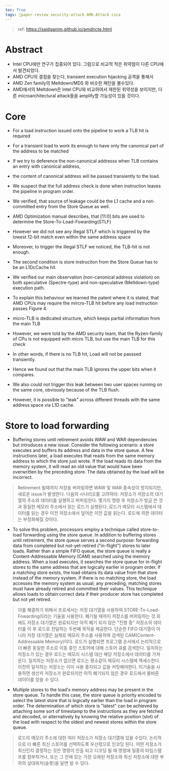 ```yaml
---
toc: True
tags: 🌟paper-review security-attack AMD-Attack csca
---
```

> ref: https://saidganim.github.io/amdncte.html

# Abstract
* Intel CPU에만 연구가 집중되어 있다. 그럼으로 비교적 적은 취약점이 다른 CPU에서 발견되었다.
* AMD CPU의 결점을 찾는다, transient execution hijacking 공격을 통해서
* AMD Zen family의 Meltdown/MDS 와 비슷한 패턴을 볼수있다.
* AMD에서의 Meltdown은 Intel CPU와 비교하여서 제한된 취약성을 보이지만, 다른 microarchitectural attack들을 amplify할 가능성이 있을 것이다.

# Core
* For a load instruction issued onto the pipeline to work a TLB hit is required

* For a transient load to work its enough to have only the canonical part of the address to be matched

* If we try to deference the non-canonical addresss when TLB contains an entry with canonical address, 

* the content of canonical address will be passed transiently to the load.

* We suspect that the full address check is done when instruction leaves the pipeline in program order.

* We verified, that source of leakage could be the L1 cache and a not-committed entry from the Store Queue as well.

* AMD Optimization manual describes, that [11:0] bits are used to determine the Store-To-Load-Fowarding(STLF)

* However we did not see any illegal STLF which is triggered by the lowest 12-bit match even within the same address space

* Moreover, to trigger the illegal STLF we noticed, the TLB-hit is not enough.  

* The second condition is store instruciton from the Store Queue has to be an L1DcCache hit.

* We verified our main observation (non-canonical address violation) on both speculative (Spectre-type) and non-speculative (Meltdown-type) execution path.
* To explain this behaviour we learned the patent where it is stated, that AMD CPUs may require the mircro-TLB hit before any load instruction passes Figure 4.
* micro-TLB is dedicated structure, which keeps partial information from the main TLB
* However, we were told by the AMD security team, that the Ryzen-family of CPu is not equipped with micro TLB, but use the main TLB for this check
* In other words, if there is no TLB hit, Load will not be passsed transiently. 
* Hence we found out that the main TLB ignores the upper bits when it compares.
* We also could not trigger this leak between two user spaces running on the same core, obviously because of the TLB flush.
* However, it is possible to "leak" across different threads with the same address space via L1D cache.

# Store to load forwarding
* Buffering stores until retirement avoids WAW and WAR dependencies but introduces a new issue. Consider the following scenario: a store executes and buffers its address and data in the store queue. A few instructions later, a load executes that reads from the same memory address to which the store just wrote. If the load reads its data from the memory system, it will read an old value that would have been overwritten by the preceding store. The data obtained by the load will be incorrect.

> Retirement 될때까지 저장을 버퍼링하면 WAW 및 WAR 종속성이 방지되지만, 새로운 issue가 발생한다. 다음의 시나리오를 고려하라: 저장소가 저장소의 대기열의 주소와 데이터를 실행하고 버퍼링한다. 몇가지 명령 후 저장소가 방금 쓴 것과 동일한 메모리 주소에서 읽는 로드가 실행된다. 로드가 메모리 시스템에서 데이터를 읽는 경우 이전 저장소에서 덮어쓴 이전 값을 읽는다. 로드에 의한 데이터는 부정화해질 것이다.

* To solve this problem, processors employ a technique called store-to-load forwarding using the store queue. In addition to buffering stores until retirement, the store queue serves a second purpose: forwarding data from completed but not-yet-retired ("in-flight") stores to later loads. Rather than a simple FIFO queue, the store queue is really a Content-Addressable Memory (CAM) searched using the memory address. When a load executes, it searches the store queue for in-flight stores to the same address that are logically earlier in program order. If a matching store exists, the load obtains its data value from that store instead of the memory system. If there is no matching store, the load accesses the memory system as usual; any preceding, matching stores must have already retired and committed their values. This technique allows loads to obtain correct data if their producer store has completed but not yet retired.

> 이를 해결하기 위해서 프로세서는 저장 대기열을 사용하여 STORE-To-Load-Fowarding이라는 기술을 사용한다. 폐기될 때까지 저장소를 버퍼링하는 것 외에도 저장소 대기열은 완료되지만 아직 폐기 되지 않은 "진행 중" 저장소의 데이터를 이 후 로드로 전달하는 두번째 목적을 제공한다. 단순한 FIFO 대기열이 아니라 저장 대기열은 실제로 메모리 주소를 사용하여 검색된 CAM(Content-Addressable Memory)이다. 로드가 실행되면 프로그램 순서에서 논리적으로 더 빠른 동일한 주소로 이동 중인 스토어에 대해 스토어 큐를 검색한다. 일치하는 저장소가 있는 경우 로드는 메모리 시스템 대신 해당 저장소에서 데이터를 가져온다. 일치하는 저장소가 없으면 로드는 평소같이 메모리 시스템에 엑세스한다. 이전의 일치하는 저장소는 이미 사용 중지되고 값을 커밋해야한다. 이기술을 사용하면 생산자 저장소가 완료되지만 아직 폐기되지 않은 경우 로드에서 올바른 데이터를 얻을 수 있다.

* Multiple stores to the load's memory address may be present in the store queue. To handle this case, the store queue is priority encoded to select the latest store that is logically earlier than the load in program order. The determination of which store is "latest" can be achieved by attaching some sort of timestamp to the instructions as they are fetched and decoded, or alternatively by knowing the relative position (slot) of the load with respect to the oldest and newest stores within the store queue.

> 로드의 메모리 주소에 대한 여러 저장소가 저장소 대기열에 있을 수있다. 논리적으로 더 빠른 최신 스토어를 선택하도록 우선젃으로 인코딩 된다. 어떤 저장소가 최신인지 결정하는 것은 명령이 인출 되고 디코딩 될 때 명령에 일종의 타임스탬프를 첨부하거나, 또는 그 안에 있는 가장 오래된 저장소와 최신 저장소에 대한 부하의 상대위치(슬롯)을 달면 알 수 있다. 
